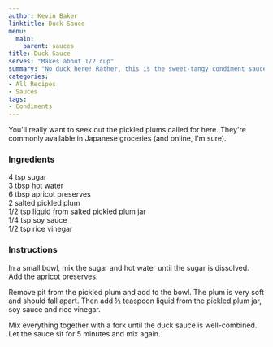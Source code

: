 ```yaml
---
author: Kevin Baker
linktitle: Duck Sauce
menu:
  main:
    parent: sauces
title: Duck Sauce
serves: "Makes about 1/2 cup"
summary: "No duck here! Rather, this is the sweet-tangy condiment sauce served in Chinese-American restaurants."
categories:
- All Recipes
- Sauces
tags:
- Condiments
---
```

You'll really want to seek out the pickled plums called for here. They're commonly available in Japanese groceries (and online, I'm sure).

### Ingredients

<div class="ingredient-list">

4 tsp sugar  
3 tbsp hot water  
6 tbsp apricot preserves  
2 salted pickled plum  
1/2 tsp liquid from salted pickled plum jar  
1/4 tsp soy sauce  
1/2 tsp rice vinegar    

</div>

### Instructions
In a small bowl, mix the sugar and hot water until the sugar is dissolved. Add the apricot preserves.

Remove pit from the pickled plum and add to the bowl. The plum is very soft and should fall apart. Then add ½ teaspoon liquid from the pickled plum jar, soy sauce and rice vinegar.

Mix everything together with a fork until the duck sauce is well-combined. Let the sauce sit for 5 minutes and mix again.